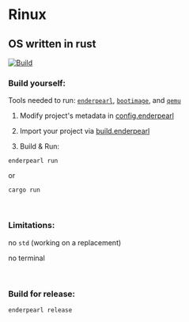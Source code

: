 # Rinux

## OS written in rust

[![Build](https://github.com/AtomicGamer9523/rinux/actions/workflows/code.yml/badge.svg)](https://github.com/AtomicGamer9523/rinux/actions/workflows/code.yml)

### Build yourself:

Tools needed to run: [`enderpearl`](./doc/enderpearl.md), [`bootimage`](https://github.com/rust-osdev/bootimage), and [`qemu`](https://qemu.org)

1. Modify project's metadata in [config.enderpearl](./config.enderpearl)

2. Import your project via [build.enderpearl](./build.enderpearl)

3. Build & Run:

```shell
enderpearl run
```

or

```shell
cargo run
```

<br>

### Limitations:

no `std` (working on a replacement)

no terminal

<br>

### Build for release:

```shell
enderpearl release
```
